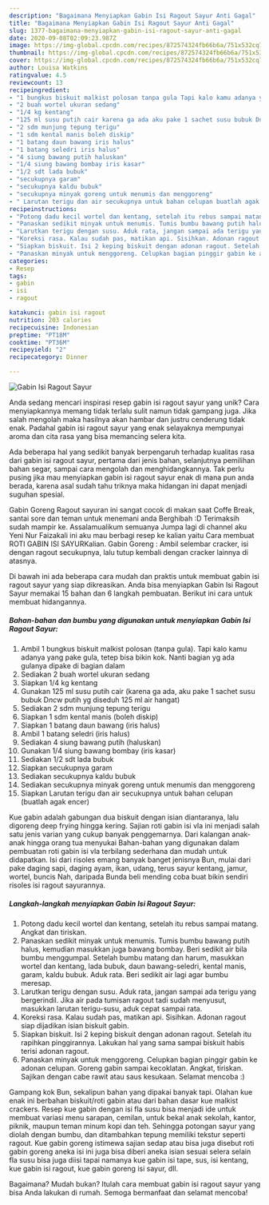 ```yaml
---
description: "Bagaimana Menyiapkan Gabin Isi Ragout Sayur Anti Gagal"
title: "Bagaimana Menyiapkan Gabin Isi Ragout Sayur Anti Gagal"
slug: 1377-bagaimana-menyiapkan-gabin-isi-ragout-sayur-anti-gagal
date: 2020-09-08T02:09:23.987Z
image: https://img-global.cpcdn.com/recipes/872574324fb66b6a/751x532cq70/gabin-isi-ragout-sayur-foto-resep-utama.jpg
thumbnail: https://img-global.cpcdn.com/recipes/872574324fb66b6a/751x532cq70/gabin-isi-ragout-sayur-foto-resep-utama.jpg
cover: https://img-global.cpcdn.com/recipes/872574324fb66b6a/751x532cq70/gabin-isi-ragout-sayur-foto-resep-utama.jpg
author: Louisa Watkins
ratingvalue: 4.5
reviewcount: 13
recipeingredient:
- "1 bungkus biskuit malkist polosan tanpa gula Tapi kalo kamu adanya yang pake gula tetep bisa bikin kok Nanti bagian yg ada gulanya dipake di bagian dalam"
- "2 buah wortel ukuran sedang"
- "1/4 kg kentang"
- "125 ml susu putih cair karena ga ada aku pake 1 sachet susu bubuk Dncw putih yg diseduh 125 ml air hangat"
- "2 sdm munjung tepung terigu"
- "1 sdm kental manis boleh diskip"
- "1 batang daun bawang iris halus"
- "1 batang seledri iris halus"
- "4 siung bawang putih haluskan"
- "1/4 siung bawang bombay iris kasar"
- "1/2 sdt lada bubuk"
- "secukupnya garam"
- "secukupnya kaldu bubuk"
- "secukupnya minyak goreng untuk menumis dan menggoreng"
- " Larutan terigu dan air secukupnya untuk bahan celupan buatlah agak encer"
recipeinstructions:
- "Potong dadu kecil wortel dan kentang, setelah itu rebus sampai matang. Angkat dan tiriskan."
- "Panaskan sedikit minyak untuk menumis. Tumis bumbu bawang putih halus, kemudian masukkan juga bawang bombay. Beri sedikit air bila bumbu menggumpal. Setelah bumbu matang dan harum, masukkan wortel dan kentang, lada bubuk, daun bawang-seledri, kental manis, garam, kaldu bubuk. Aduk rata. Beri sedikit air lagi agar bumbu meresap."
- "Larutkan terigu dengan susu. Aduk rata, jangan sampai ada terigu yang bergerindil. Jika air pada tumisan ragout tadi sudah menyusut, masukkan larutan terigu-susu, aduk cepat sampai rata."
- "Koreksi rasa. Kalau sudah pas, matikan api. Sisihkan. Adonan ragout siap dijadikan isian biskuit gabin."
- "Siapkan biskuit. Isi 2 keping biskuit dengan adonan ragout. Setelah itu rapihkan pinggirannya. Lakukan hal yang sama sampai biskuit habis terisi adonan ragout."
- "Panaskan minyak untuk menggoreng. Celupkan bagian pinggir gabin ke adonan celupan. Goreng gabin sampai kecoklatan. Angkat, tiriskan. Sajikan dengan cabe rawit atau saus kesukaan. Selamat mencoba :)"
categories:
- Resep
tags:
- gabin
- isi
- ragout

katakunci: gabin isi ragout 
nutrition: 203 calories
recipecuisine: Indonesian
preptime: "PT18M"
cooktime: "PT36M"
recipeyield: "2"
recipecategory: Dinner

---
```



![Gabin Isi Ragout Sayur](https://img-global.cpcdn.com/recipes/872574324fb66b6a/751x532cq70/gabin-isi-ragout-sayur-foto-resep-utama.jpg)

Anda sedang mencari inspirasi resep gabin isi ragout sayur yang unik? Cara menyiapkannya memang tidak terlalu sulit namun tidak gampang juga. Jika salah mengolah maka hasilnya akan hambar dan justru cenderung tidak enak. Padahal gabin isi ragout sayur yang enak selayaknya mempunyai aroma dan cita rasa yang bisa memancing selera kita.

Ada beberapa hal yang sedikit banyak berpengaruh terhadap kualitas rasa dari gabin isi ragout sayur, pertama dari jenis bahan, selanjutnya pemilihan bahan segar, sampai cara mengolah dan menghidangkannya. Tak perlu pusing jika mau menyiapkan gabin isi ragout sayur enak di mana pun anda berada, karena asal sudah tahu triknya maka hidangan ini dapat menjadi suguhan spesial.

Gabin Goreng Ragout sayuran ini sangat cocok di makan saat Coffe Break, santai sore dan teman untuk menemani anda Berghibah :D Terimaksih sudah mampir ke. Assalamualikum semuanya Jumpa lagi di channel aku Yeni Nur Faizakali ini aku mau berbagi resep ke kalian yaitu Cara membuat ROTI GABIN ISI SAYURKalian. Gabin Goreng : Ambil selembar cracker, isi dengan ragout secukupnya, lalu tutup kembali dengan cracker lainnya di atasnya.


Di bawah ini ada beberapa cara mudah dan praktis untuk membuat gabin isi ragout sayur yang siap dikreasikan. Anda bisa menyiapkan Gabin Isi Ragout Sayur memakai 15 bahan dan 6 langkah pembuatan. Berikut ini cara untuk membuat hidangannya.

<!--inarticleads1-->

##### Bahan-bahan dan bumbu yang digunakan untuk menyiapkan Gabin Isi Ragout Sayur:

1. Ambil 1 bungkus biskuit malkist polosan (tanpa gula). Tapi kalo kamu adanya yang pake gula, tetep bisa bikin kok. Nanti bagian yg ada gulanya dipake di bagian dalam
1. Sediakan 2 buah wortel ukuran sedang
1. Siapkan 1/4 kg kentang
1. Gunakan 125 ml susu putih cair (karena ga ada, aku pake 1 sachet susu bubuk D*nc*w putih yg diseduh 125 ml air hangat)
1. Sediakan 2 sdm munjung tepung terigu
1. Siapkan 1 sdm kental manis (boleh diskip)
1. Siapkan 1 batang daun bawang (iris halus)
1. Ambil 1 batang seledri (iris halus)
1. Sediakan 4 siung bawang putih (haluskan)
1. Gunakan 1/4 siung bawang bombay (iris kasar)
1. Sediakan 1/2 sdt lada bubuk
1. Siapkan secukupnya garam
1. Sediakan secukupnya kaldu bubuk
1. Sediakan secukupnya minyak goreng untuk menumis dan menggoreng
1. Siapkan  Larutan terigu dan air secukupnya untuk bahan celupan (buatlah agak encer)


Kue gabin adalah gabungan dua biskuit dengan isian diantaranya, lalu digoreng deep frying hingga kering. Sajian roti gabin isi vla ini menjadi salah satu jenis varian yang cukup banyak penggemarnya. Dari kalangan anak-anak hingga orang tua menyukai Bahan-bahan yang digunakan dalam pembuatan roti gabin isi vla terbilang sederhana dan mudah untuk didapatkan. Isi dari risoles emang banyak banget jenisnya Bun, mulai dari pake daging sapi, daging ayam, ikan, udang, terus sayur kentang, jamur, wortel, buncis Nah, daripada Bunda beli mending coba buat bikin sendiri risoles isi ragout sayurannya. 

<!--inarticleads2-->

##### Langkah-langkah menyiapkan Gabin Isi Ragout Sayur:

1. Potong dadu kecil wortel dan kentang, setelah itu rebus sampai matang. Angkat dan tiriskan.
1. Panaskan sedikit minyak untuk menumis. Tumis bumbu bawang putih halus, kemudian masukkan juga bawang bombay. Beri sedikit air bila bumbu menggumpal. Setelah bumbu matang dan harum, masukkan wortel dan kentang, lada bubuk, daun bawang-seledri, kental manis, garam, kaldu bubuk. Aduk rata. Beri sedikit air lagi agar bumbu meresap.
1. Larutkan terigu dengan susu. Aduk rata, jangan sampai ada terigu yang bergerindil. Jika air pada tumisan ragout tadi sudah menyusut, masukkan larutan terigu-susu, aduk cepat sampai rata.
1. Koreksi rasa. Kalau sudah pas, matikan api. Sisihkan. Adonan ragout siap dijadikan isian biskuit gabin.
1. Siapkan biskuit. Isi 2 keping biskuit dengan adonan ragout. Setelah itu rapihkan pinggirannya. Lakukan hal yang sama sampai biskuit habis terisi adonan ragout.
1. Panaskan minyak untuk menggoreng. Celupkan bagian pinggir gabin ke adonan celupan. Goreng gabin sampai kecoklatan. Angkat, tiriskan. Sajikan dengan cabe rawit atau saus kesukaan. Selamat mencoba :)


Gampang kok Bun, sekalipun bahan yang dipakai banyak tapi. Olahan kue enak ini berbahan biskuit/roti gabin atau dari bahan dasar kue malkist crackers. Resep kue gabin dengan isi fla susu bisa menjadi ide untuk membuat variasi menu sarapan, cemilan, untuk bekal anak sekolah, kantor, piknik, maupun teman minum kopi dan teh. Sehingga potongan sayur yang diolah dengan bumbu, dan ditambahkan tepung memiliki tekstur seperti ragout. Kue gabin goreng istimewa sajian sedap atau bisa juga disebut roti gabin goreng aneka isi ini juga bisa diberi aneka isian sesuai selera selain fla susu bisa juga diisi tapai namanya kue gabin isi tape, sus, isi kentang, kue gabin isi ragout, kue gabin goreng isi sayur, dll. 

Bagaimana? Mudah bukan? Itulah cara membuat gabin isi ragout sayur yang bisa Anda lakukan di rumah. Semoga bermanfaat dan selamat mencoba!

